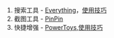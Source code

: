 1. 搜索工具 - [Everything](https://www.voidtools.com/zh-cn/)，[使用技巧](tools/Everything/Everything.md)
2. 截图工具 - [PinPin](https://pixpin.cn/)
3. 快捷增强 - [PowerToys](https://learn.microsoft.com/en-us/windows/powertoys/install),[使用技巧](tools/PowerToys/PowerToys.md)
